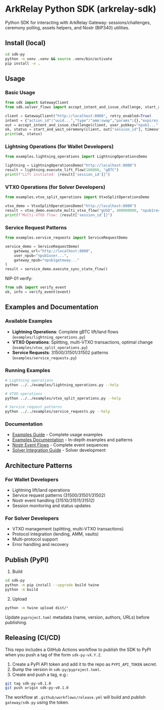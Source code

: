 # ArkRelay Python SDK (arkrelay-sdk)

Python SDK for interacting with ArkRelay Gateway: sessions/challenges, ceremony polling, assets helpers, and Nostr (BIP340) utilities.

## Install (local)

```bash
cd sdk-py
python -m venv .venv && source .venv/bin/activate
pip install -e .
```

## Usage

### Basic Usage

```python
from sdk import GatewayClient
from sdk.solver_flows import accept_intent_and_issue_challenge, start_and_wait_ceremony

client = GatewayClient("http://localhost:8000", retry_enabled=True)
intent = {"action_id":"uuid...","type":"amm:swap","params":{},"expires_at":1735689600}
out = accept_intent_and_issue_challenge(client, user_pubkey="npub1...", intent=intent)
ok, status = start_and_wait_ceremony(client, out["session_id"], timeout=120)
print(ok, status)
```

### Lightning Operations (for Wallet Developers)

```python
from examples.lightning_operations import LightningOperationsDemo

lightning = LightningOperationsDemo("http://localhost:8000")
result = lightning.execute_lift_flow(100000, "gBTC")
print(f"Lift initiated: {result['session_id']}")
```

### VTXO Operations (for Solver Developers)

```python
from examples.vtxo_split_operations import VtxoSplitOperationsDemo

vtxo_demo = VtxoSplitOperationsDemo("http://localhost:8000")
result = vtxo_demo.execute_multi_vtxo_flow("gUSD", 400000000, "npub1recipient...")
print(f"Multi-VTXO flow: {result['session_id']}")
```

### Service Request Patterns

```python
from examples.service_requests import ServiceRequestDemo

service_demo = ServiceRequestDemo(
    gateway_url="http://localhost:8000",
    user_npub="npub1user...",
    gateway_npub="npub1gateway..."
)
result = service_demo.execute_sync_state_flow()
```

NIP-01 verify:

```python
from sdk import verify_event
ok, info = verify_event(event)
```

## Examples and Documentation

### Available Examples
- **Lightning Operations**: Complete gBTC lift/land flows (`examples/lightning_operations.py`)
- **VTXO Operations**: Splitting, multi-VTXO transactions, optimal change (`examples/vtxo_split_operations.py`)
- **Service Requests**: 31500/31501/31502 patterns (`examples/service_requests.py`)

### Running Examples
```bash
# Lightning operations
python ../../examples/lightning_operations.py --help

# VTXO operations
python ../../examples/vtxo_split_operations.py --help

# Service request patterns
python ../../examples/service_requests.py --help
```

### Documentation
- [Examples Guide](examples/README.md) - Complete usage examples
- [Examples Documentation](docs/examples.md) - In-depth examples and patterns
- [Nostr Event Flows](../../docs/examples/nostr_flows.md) - Complete event sequences
- [Solver Integration Guide](../../docs/developers/solver-integration.md) - Solver development

## Architecture Patterns

### For Wallet Developers
- Lightning lift/land operations
- Service request patterns (31500/31501/31502)
- Nostr event handling (31510/31511/31512)
- Session monitoring and status updates

### For Solver Developers
- VTXO management (splitting, multi-VTXO transactions)
- Protocol integration (lending, AMM, vaults)
- Multi-protocol support
- Error handling and recovery

## Publish (PyPI)

1) Build

```bash
cd sdk-py
python -m pip install --upgrade build twine
python -m build
```

2) Upload

```bash
python -m twine upload dist/*
```

Update `pyproject.toml` metadata (name, version, authors, URLs) before publishing.

## Releasing (CI/CD)

This repo includes a GitHub Actions workflow to publish the SDK to PyPI when you push a tag of the form `sdk-py-vX.Y.Z`.

1) Create a PyPI API token and add it to the repo as `PYPI_API_TOKEN` secret.
2) Bump the version in `sdk-py/pyproject.toml`.
3) Create and push a tag, e.g.:

```bash
git tag sdk-py-v0.1.0
git push origin sdk-py-v0.1.0
```

The workflow at `.github/workflows/release.yml` will build and publish `gateway/sdk-py` using the token.
